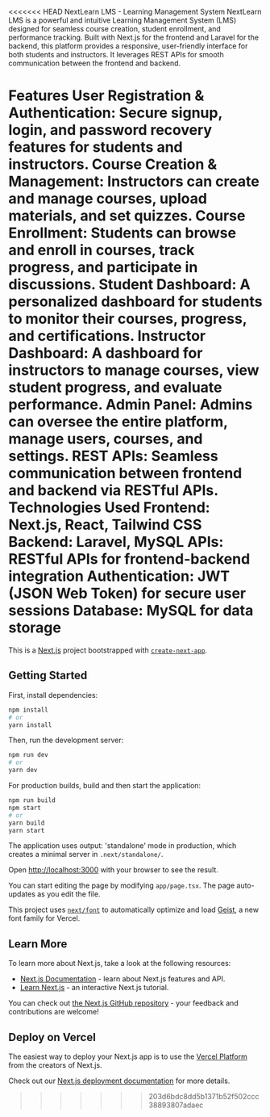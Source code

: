 <<<<<<< HEAD
NextLearn LMS - Learning Management System
NextLearn LMS is a powerful and intuitive Learning Management System (LMS) designed for seamless course creation, student enrollment, and performance tracking. Built with Next.js for the frontend and Laravel for the backend, this platform provides a responsive, user-friendly interface for both students and instructors. It leverages REST APIs for smooth communication between the frontend and backend.

Features
User Registration & Authentication: Secure signup, login, and password recovery features for students and instructors.
Course Creation & Management: Instructors can create and manage courses, upload materials, and set quizzes.
Course Enrollment: Students can browse and enroll in courses, track progress, and participate in discussions.
Student Dashboard: A personalized dashboard for students to monitor their courses, progress, and certifications.
Instructor Dashboard: A dashboard for instructors to manage courses, view student progress, and evaluate performance.
Admin Panel: Admins can oversee the entire platform, manage users, courses, and settings.
REST APIs: Seamless communication between frontend and backend via RESTful APIs.
Technologies Used
Frontend: Next.js, React, Tailwind CSS
Backend: Laravel, MySQL
APIs: RESTful APIs for frontend-backend integration
Authentication: JWT (JSON Web Token) for secure user sessions
Database: MySQL for data storage
=======
This is a [Next.js](https://nextjs.org) project bootstrapped with [`create-next-app`](https://nextjs.org/docs/app/api-reference/cli/create-next-app).

## Getting Started

First, install dependencies:

```bash
npm install
# or
yarn install
```

Then, run the development server:

```bash
npm run dev
# or
yarn dev
```

For production builds, build and then start the application:

```bash
npm run build
npm start
# or
yarn build
yarn start
```

The application uses output: 'standalone' mode in production, which creates a minimal server in `.next/standalone/`.

Open [http://localhost:3000](http://localhost:3000) with your browser to see the result.

You can start editing the page by modifying `app/page.tsx`. The page auto-updates as you edit the file.

This project uses [`next/font`](https://nextjs.org/docs/app/building-your-application/optimizing/fonts) to automatically optimize and load [Geist](https://vercel.com/font), a new font family for Vercel.

## Learn More

To learn more about Next.js, take a look at the following resources:

- [Next.js Documentation](https://nextjs.org/docs) - learn about Next.js features and API.
- [Learn Next.js](https://nextjs.org/learn) - an interactive Next.js tutorial.

You can check out [the Next.js GitHub repository](https://github.com/vercel/next.js) - your feedback and contributions are welcome!

## Deploy on Vercel

The easiest way to deploy your Next.js app is to use the [Vercel Platform](https://vercel.com/new?utm_medium=default-template&filter=next.js&utm_source=create-next-app&utm_campaign=create-next-app-readme) from the creators of Next.js.

Check out our [Next.js deployment documentation](https://nextjs.org/docs/app/building-your-application/deploying) for more details.
>>>>>>> 203d6bdc8dd5b1371b52f502ccc38893807adaec
